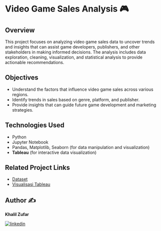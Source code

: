 # Video Game Sales Analysis 🎮

## Overview
This project focuses on analyzing video game sales data to uncover trends and insights that can assist game developers, publishers, and other stakeholders in making informed decisions. The analysis includes data exploration, cleaning, visualization, and statistical analysis to provide actionable recommendations.

## Objectives
- Understand the factors that influence video game sales across various regions.
- Identify trends in sales based on genre, platform, and publisher.
- Provide insights that can guide future game development and marketing strategies.

## Technologies Used
- Python
- Jupyter Notebook
- Pandas, Matplotlib, Seaborn (for data manipulation and visualization)
- **Tableau** (for interactive data visualization)

## Related Project Links
 - [Dataset](https://www.kaggle.com/datasets/ulrikthygepedersen/video-games-sales)
 - [Visualisasi Tableau](https://public.tableau.com/views/DataVisualizationVideoGameSales/VisualisasiData?:language=en-US&:sid=&:redirect=auth&:display_count=n&:origin=viz_share_link)

## Author ✍️
**Khalil Zufar**

[![linkedin](https://img.shields.io/badge/linkedin-0A66C2?style=for-the-badge&logo=linkedin&logoColor=white)](https://www.linkedin.com/in/khalil-zufar/)
